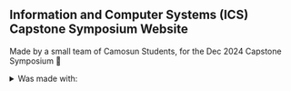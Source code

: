 ## Information and Computer Systems (ICS) Capstone Symposium Website

Made by a small team of Camosun Students, for the Dec 2024 Capstone Symposium :partying_face:

<details>
<summary>Was made with:</summary>

| Site |  Technologies |
|-----:|---------------|
|     1|     React     |
|     2|     Vite      |
|     3|  Tailwind CSS |
|     4|     NextUI    |

<details>
